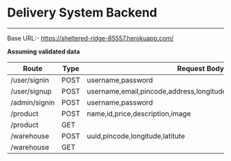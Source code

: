 # Delivery System Backend
---
Base URL:- https://sheltered-ridge-85557.herokuapp.com/

**Assuming validated data**

|Route|Type|Request Body|
|---|---|---|
| /user/signin |POST|username,password|
| /user/signup |POST|username,email,pincode,address,longitude,latitute,password,phoneno|
| /admin/signin |POST|username,password|
| /product |POST|name,id,price,description,image|
| /product |GET||
| /warehouse |POST|uuid,pincode,longitude,latitute|
| /warehouse|GET||